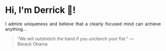 # Hi, I'm Derrick 👋!
<p align="justify">I admire uniqueness and believe that a clearly focused mind can achieve anything...</p> 
<!-- #quote-start -->
<blockquote>&ldquo;We will outstretch the hand if you unclench your fist.&rdquo; &mdash; <footer>Barack Obama</footer></blockquote>
<!-- #quote-end -->
